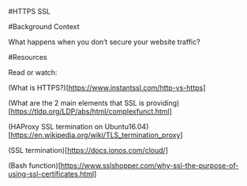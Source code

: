 #HTTPS SSL

#Background Context

What happens when you don’t secure your website traffic?

#Resources

Read or watch:

(What is HTTPS?)[https://www.instantssl.com/http-vs-https]

(What are the 2 main elements that SSL is providing)[https://tldp.org/LDP/abs/html/complexfunct.html]

(HAProxy SSL termination on Ubuntu16.04)[https://en.wikipedia.org/wiki/TLS_termination_proxy]

(SSL termination)[https://docs.ionos.com/cloud/]

(Bash function)[https://www.sslshopper.com/why-ssl-the-purpose-of-using-ssl-certificates.html]